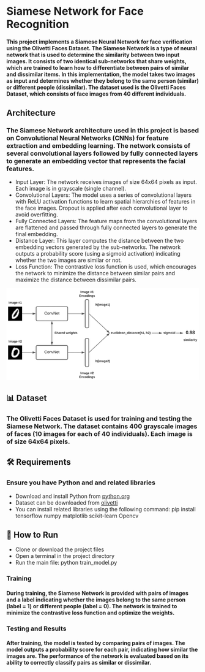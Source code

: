 # Siamese Network for Face Recognition

#### This project implements a Siamese Neural Network for face verification using the Olivetti Faces Dataset. The Siamese Network is a type of neural network that is used to determine the similarity between two input images. It consists of two identical sub-networks that share weights, which are trained to learn how to differentiate between pairs of similar and dissimilar items. In this implementation, the model takes two images as input and determines whether they belong to the same person (similar) or different people (dissimilar). The dataset used is the Olivetti Faces Dataset, which consists of face images from 40 different individuals.

## Architecture
### The Siamese Network architecture used in this project is based on Convolutional Neural Networks (CNNs) for feature extraction and embedding learning. The network consists of several convolutional layers followed by fully connected layers to generate an embedding vector that represents the facial features.
 - Input Layer: The network receives images of size 64x64 pixels as input. Each image is in grayscale (single channel).
 - Convolutional Layers: The model uses a series of convolutional layers with ReLU activation functions to learn spatial hierarchies of features in the face images. Dropout is applied after each convolutional layer to avoid overfitting.
 - Fully Connected Layers: The feature maps from the convolutional layers are flattened and passed through fully connected layers to generate the final embedding.
 - Distance Layer: This layer computes the distance between the two embedding vectors generated by the sub-networks. The network outputs a probability score (using a sigmoid activation) indicating whether the two images are similar or not.
 - Loss Function: The contrastive loss function is used, which encourages the network to minimize the distance between similar pairs and maximize the distance between dissimilar pairs.

![architecture image](https://github.com/VilaTiw/Siamese-Model/blob/117ad147217be513729b09ad304b29625350cca1/Siamese%20Model/architecture.png)

 ## 📊 Dataset
### The Olivetti Faces Dataset is used for training and testing the Siamese Network. The dataset contains 400 grayscale images of faces (10 images for each of 40 individuals). Each image is of size 64x64 pixels.

## 🛠 Requirements
### Ensure you have Python and and related libraries
- Download and install Python from [python.org](https://www.python.org)
- Dataset can be downloaded from [olivetti](https://www.kaggle.com/datasets/imrandude/olivetti)
- You can install related libraries using the following command: pip install tensorflow numpy matplotlib scikit-learn Opencv

## 🚀 How to Run
- Clone or download the project files
- Open a terminal in the project directory
- Run the main file: python train_model.py

### Training
#### During training, the Siamese Network is provided with pairs of images and a label indicating whether the images belong to the same person (label = 1) or different people (label = 0). The network is trained to minimize the contrastive loss function and optimize the weights.

### Testing and Results
#### After training, the model is tested by comparing pairs of images. The model outputs a probability score for each pair, indicating how similar the images are. The performance of the network is evaluated based on its ability to correctly classify pairs as similar or dissimilar.
